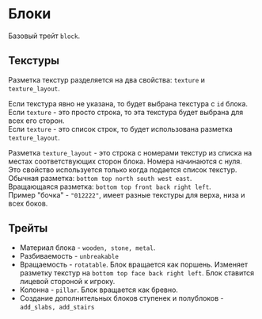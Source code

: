 # Блоки
Базовый трейт `block`.

## Текстуры
Разметка текстур разделяется на два свойства: `texture` и `texture_layout`.

Если текстура явно не указана, то будет выбрана текстура с `id` блока.  
Если `texture` - это просто строка, то эта текстура будет выбрана для всех его сторон.  
Если `texture` - это список строк, то будет использована разметка `texture_layout`.

Разметка `texture_layout` - это строка с номерами текстур из списка на местах соответствующих сторон блока. Номера начинаются с нуля.  
Это свойство используется только когда подается список текстур.  
Обычная разметка: `bottom top north south west east`.  
Вращающаяся разметка: `bottom top front back right left`.  
Пример "бочка" - `"012222"`, имеет разные текстуры для верха, низа и всех боков.

## Трейты
- Материал блока - `wooden, stone, metal`.
- Разбиваемость - `unbreakable`
- Вращаемость - `rotatable`. Блок вращается как поршень. Изменяет разметку текстур на `bottom top face back right left`. Блок ставится лицевой стороной к игроку.
- Колонна - `pillar`. Блок вращается как бревно.
- Создание дополнительных блоков ступенек и полублоков - `add_slabs, add_stairs`